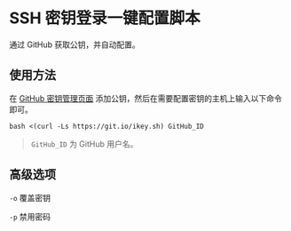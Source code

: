 # SSH 密钥登录一键配置脚本
通过 GitHub 获取公钥，并自动配置。

## 使用方法
在 [GitHub 密钥管理页面](https://github.com/settings/keys) 添加公钥，然后在需要配置密钥的主机上输入以下命令即可。
```
bash <(curl -Ls https://git.io/ikey.sh) GitHub_ID
```
> `GitHub_ID` 为 GitHub 用户名。

## 高级选项

`-o` 覆盖密钥

`-p` 禁用密码